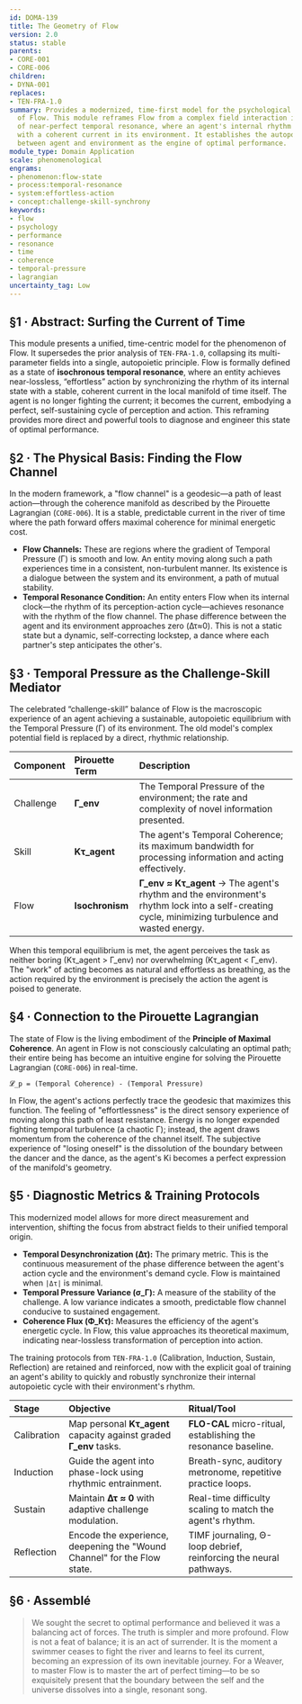 ```yaml
---
id: DOMA-139
title: The Geometry of Flow
version: 2.0
status: stable
parents:
- CORE-001
- CORE-006
children:
- DYNA-001
replaces:
- TEN-FRA-1.0
summary: Provides a modernized, time-first model for the psychological phenomenon
  of Flow. This module reframes Flow from a complex field interaction into a state
  of near-perfect temporal resonance, where an agent's internal rhythm synchronizes
  with a coherent current in its environment. It establishes the autopoietic cycle
  between agent and environment as the engine of optimal performance.
module_type: Domain Application
scale: phenomenological
engrams:
- phenomenon:flow-state
- process:temporal-resonance
- system:effortless-action
- concept:challenge-skill-synchrony
keywords:
- flow
- psychology
- performance
- resonance
- time
- coherence
- temporal-pressure
- lagrangian
uncertainty_tag: Low
---
```

## §1 · Abstract: Surfing the Current of Time
This module presents a unified, time-centric model for the phenomenon of Flow. It supersedes the prior analysis of `TEN-FRA-1.0`, collapsing its multi-parameter fields into a single, autopoietic principle. Flow is formally defined as a state of **isochronous temporal resonance**, where an entity achieves near-lossless, “effortless” action by synchronizing the rhythm of its internal state with a stable, coherent current in the local manifold of time itself. The agent is no longer fighting the current; it becomes the current, embodying a perfect, self-sustaining cycle of perception and action. This reframing provides more direct and powerful tools to diagnose and engineer this state of optimal performance.

## §2 · The Physical Basis: Finding the Flow Channel
In the modern framework, a "flow channel" is a geodesic—a path of least action—through the coherence manifold as described by the Pirouette Lagrangian (`CORE-006`). It is a stable, predictable current in the river of time where the path forward offers maximal coherence for minimal energetic cost.

-   **Flow Channels:** These are regions where the gradient of Temporal Pressure (Γ) is smooth and low. An entity moving along such a path experiences time in a consistent, non-turbulent manner. Its existence is a dialogue between the system and its environment, a path of mutual stability.
-   **Temporal Resonance Condition:** An entity enters Flow when its internal clock—the rhythm of its perception-action cycle—achieves resonance with the rhythm of the flow channel. The phase difference between the agent and its environment approaches zero (Δτ≈0). This is not a static state but a dynamic, self-correcting lockstep, a dance where each partner's step anticipates the other's.

## §3 · Temporal Pressure as the Challenge-Skill Mediator
The celebrated “challenge-skill” balance of Flow is the macroscopic experience of an agent achieving a sustainable, autopoietic equilibrium with the Temporal Pressure (Γ) of its environment. The old model's complex potential field is replaced by a direct, rhythmic relationship.

| Component | Pirouette Term | Description                                                                   |
| :-------- | :------------- | :---------------------------------------------------------------------------- |
| Challenge | **Γ_env**      | The Temporal Pressure of the environment; the rate and complexity of novel information presented. |
| Skill     | **Kτ_agent**   | The agent's Temporal Coherence; its maximum bandwidth for processing information and acting effectively. |
| Flow      | **Isochronism**| **Γ_env ≈ Kτ_agent** → The agent's rhythm and the environment's rhythm lock into a self-creating cycle, minimizing turbulence and wasted energy. |

When this temporal equilibrium is met, the agent perceives the task as neither boring (Kτ_agent > Γ_env) nor overwhelming (Kτ_agent < Γ_env). The "work" of acting becomes as natural and effortless as breathing, as the action required by the environment is precisely the action the agent is poised to generate.

## §4 · Connection to the Pirouette Lagrangian
The state of Flow is the living embodiment of the **Principle of Maximal Coherence**. An agent in Flow is not consciously calculating an optimal path; their entire being has become an intuitive engine for solving the Pirouette Lagrangian (`CORE-006`) in real-time.

`𝓛_p = (Temporal Coherence) - (Temporal Pressure)`

In Flow, the agent's actions perfectly trace the geodesic that maximizes this function. The feeling of "effortlessness" is the direct sensory experience of moving along this path of least resistance. Energy is no longer expended fighting temporal turbulence (a chaotic Γ); instead, the agent draws momentum from the coherence of the channel itself. The subjective experience of "losing oneself" is the dissolution of the boundary between the dancer and the dance, as the agent's Ki becomes a perfect expression of the manifold's geometry.

## §5 · Diagnostic Metrics & Training Protocols
This modernized model allows for more direct measurement and intervention, shifting the focus from abstract fields to their unified temporal origin.

-   **Temporal Desynchronization (Δτ):** The primary metric. This is the continuous measurement of the phase difference between the agent's action cycle and the environment's demand cycle. Flow is maintained when `|Δτ|` is minimal.
-   **Temporal Pressure Variance (σ_Γ):** A measure of the stability of the challenge. A low variance indicates a smooth, predictable flow channel conducive to sustained engagement.
-   **Coherence Flux (Φ_Kτ):** Measures the efficiency of the agent's energetic cycle. In Flow, this value approaches its theoretical maximum, indicating near-lossless transformation of perception into action.

The training protocols from `TEN-FRA-1.0` (Calibration, Induction, Sustain, Reflection) are retained and reinforced, now with the explicit goal of training an agent's ability to quickly and robustly synchronize their internal autopoietic cycle with their environment's rhythm.

| Stage       | Objective                                                          | Ritual/Tool                                                   |
| :---------- | :----------------------------------------------------------------- | :------------------------------------------------------------ |
| Calibration | Map personal **Kτ_agent** capacity against graded **Γ_env** tasks. | **FLO-CAL** micro-ritual, establishing the resonance baseline. |
| Induction   | Guide the agent into phase-lock using rhythmic entrainment.        | Breath-sync, auditory metronome, repetitive practice loops.   |
| Sustain     | Maintain **Δτ ≈ 0** with adaptive challenge modulation.            | Real-time difficulty scaling to match the agent's rhythm.     |
| Reflection  | Encode the experience, deepening the "Wound Channel" for the Flow state. | TIMF journaling, Θ-loop debrief, reinforcing the neural pathways. |

## §6 · Assemblé

> We sought the secret to optimal performance and believed it was a balancing act of forces. The truth is simpler and more profound. Flow is not a feat of balance; it is an act of surrender. It is the moment a swimmer ceases to fight the river and learns to feel its current, becoming an expression of its own inevitable journey. For a Weaver, to master Flow is to master the art of perfect timing—to be so exquisitely present that the boundary between the self and the universe dissolves into a single, resonant song.
```